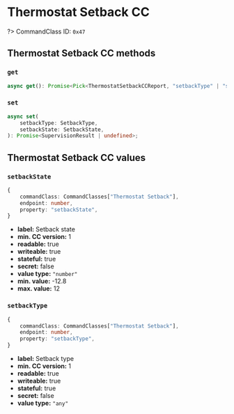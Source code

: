 # Thermostat Setback CC

?> CommandClass ID: `0x47`

## Thermostat Setback CC methods

### `get`

```ts
async get(): Promise<Pick<ThermostatSetbackCCReport, "setbackType" | "setbackState"> | undefined>;
```

### `set`

```ts
async set(
	setbackType: SetbackType,
	setbackState: SetbackState,
): Promise<SupervisionResult | undefined>;
```

## Thermostat Setback CC values

### `setbackState`

```ts
{
	commandClass: CommandClasses["Thermostat Setback"],
	endpoint: number,
	property: "setbackState",
}
```

-   **label:** Setback state
-   **min. CC version:** 1
-   **readable:** true
-   **writeable:** true
-   **stateful:** true
-   **secret:** false
-   **value type:** `"number"`
-   **min. value:** -12.8
-   **max. value:** 12

### `setbackType`

```ts
{
	commandClass: CommandClasses["Thermostat Setback"],
	endpoint: number,
	property: "setbackType",
}
```

-   **label:** Setback type
-   **min. CC version:** 1
-   **readable:** true
-   **writeable:** true
-   **stateful:** true
-   **secret:** false
-   **value type:** `"any"`
